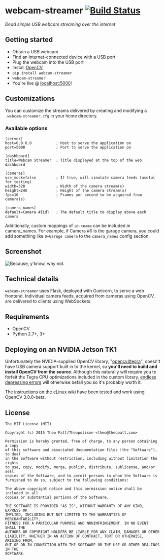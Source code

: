 webcam-streamer [![Build Status](https://travis-ci.org/theopolisme/webcam-streamer.svg?branch=master)](https://travis-ci.org/theopolisme/webcam-streamer)
===

*Dead simple USB webcam streaming over the internet*

## Getting started
 - Obtain a USB webcam
 - Find an internet-connected device with a USB port
 - Plug the webcam into the USB port
 - Install [OpenCV](http://opencv.org/)
 - `pip install webcam-streamer`
 - `webcam-streamer`
 - You're live @ [localhost:5000](http://localhost:5000)!

## Customizations

You can customize the streams delivered by creating and modifying a `.webcam-streamer.cfg` in your home directory. 

### Available options

```
[server]
host=0.0.0.0           ; Host to serve the application on
port=5000              ; Port to serve the application on

[dashboard]
title=Webcam Streamer  ; Title displayed at the top of the web dashboard

[cameras]
use_mock=false         ; If true, will simulate camera feeds (useful for testing) 
width=320              ; Width of the camera stream(s)
height=240             ; Height of the camera stream(s)
fps=10                 ; Frames per second to be acquired from camera(s)

[camera_names]
default=Camera #{id}   ; The default title to display above each camera

```

Additionally, custom mappings of `id->name` can be included in camera_names. For example, if Camera #0 is the garage camera, you could add something like `0=Garage camera` to the `camera_names` config section.

## Screenshot
![Because, y'know, why not.](https://cloud.githubusercontent.com/assets/1410202/6306191/fd5c1762-b8f6-11e4-935a-5b0e1aa9db94.png)

## Technical details

`webcam-streamer` uses Flask, deployed with Gunicorn, to serve a web frontend. Individual camera feeds, acquired from cameras using OpenCV, are delivered to clients using WebSockets.

## Requirements
 - OpenCV
 - Python 2.7+, 3+

## Deploying on an NVIDIA Jetson TK1

Unfortunately the NVIDIA-supplied OpenCV library, "[opencv4tegra](http://elinux.org/Jetson/Computer_Vision_Performance#Hardware_Acceleration_of_OpenCV)", doesn't have USB camera support built in to the kernel, so **you'll need to build and install OpenCV from the source**. Although this naturally will require you to forfeit the Tegra CPU optimizations included in the custom library, [endless depressing errors](https://devtalk.nvidia.com/default/topic/752109/-opencv4tegra-2-4-8-2-on-jetson-tk1/) will otherwise befall you so it's probably worth it.

The [instructions on the eLinux wiki](http://elinux.org/Jetson/Installing_OpenCV#Natively_compiling_the_OpenCV_library_from_source_onboard_the_device) have been tested and work using OpenCV 3.0.0-beta.

## License

```
The MIT License (MIT)

Copyright (c) 2015 Theo Patt/Theopolisme <theo@theopatt.com>

Permission is hereby granted, free of charge, to any person obtaining a copy
of this software and associated documentation files (the "Software"), to deal
in the Software without restriction, including without limitation the rights
to use, copy, modify, merge, publish, distribute, sublicense, and/or sell
copies of the Software, and to permit persons to whom the Software is
furnished to do so, subject to the following conditions:

The above copyright notice and this permission notice shall be included in all
copies or substantial portions of the Software.

THE SOFTWARE IS PROVIDED "AS IS", WITHOUT WARRANTY OF ANY KIND, EXPRESS OR
IMPLIED, INCLUDING BUT NOT LIMITED TO THE WARRANTIES OF MERCHANTABILITY,
FITNESS FOR A PARTICULAR PURPOSE AND NONINFRINGEMENT. IN NO EVENT SHALL THE
AUTHORS OR COPYRIGHT HOLDERS BE LIABLE FOR ANY CLAIM, DAMAGES OR OTHER
LIABILITY, WHETHER IN AN ACTION OF CONTRACT, TORT OR OTHERWISE, ARISING FROM,
OUT OF OR IN CONNECTION WITH THE SOFTWARE OR THE USE OR OTHER DEALINGS IN THE
SOFTWARE.
```

